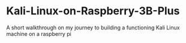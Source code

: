 # Kali-Linux-on-Raspberry-3B-Plus
A short walkthrough on my journey to building a functioning Kali Linux machine on a raspberry pi
